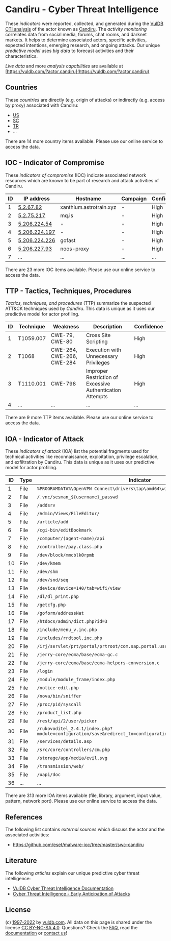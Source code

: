 # Candiru - Cyber Threat Intelligence

These _indicators_ were reported, collected, and generated during the [VulDB CTI analysis](https://vuldb.com/?kb.cti) of the actor known as [Candiru](https://vuldb.com/?actor.candiru). The _activity monitoring_ correlates data from social media, forums, chat rooms, and darknet markets. It helps to determine associated actors, specific activities, expected intentions, emerging research, and ongoing attacks. Our unique _predictive model_ uses _big data_ to forecast activities and their characteristics.

_Live data_ and more _analysis capabilities_ are available at [https://vuldb.com/?actor.candiru](https://vuldb.com/?actor.candiru)

## Countries

These _countries_ are directly (e.g. origin of attacks) or indirectly (e.g. access by proxy) associated with Candiru:

* [US](https://vuldb.com/?country.us)
* [SC](https://vuldb.com/?country.sc)
* [TR](https://vuldb.com/?country.tr)
* ...

There are 14 more country items available. Please use our online service to access the data.

## IOC - Indicator of Compromise

These _indicators of compromise_ (IOC) indicate associated network resources which are known to be part of research and attack activities of Candiru.

ID | IP address | Hostname | Campaign | Confidence
-- | ---------- | -------- | -------- | ----------
1 | [5.2.67.82](https://vuldb.com/?ip.5.2.67.82) | xanthium.astrotrain.xyz | - | High
2 | [5.2.75.217](https://vuldb.com/?ip.5.2.75.217) | mq.is | - | High
3 | [5.206.224.54](https://vuldb.com/?ip.5.206.224.54) | - | - | High
4 | [5.206.224.197](https://vuldb.com/?ip.5.206.224.197) | - | - | High
5 | [5.206.224.226](https://vuldb.com/?ip.5.206.224.226) | gofast | - | High
6 | [5.206.227.93](https://vuldb.com/?ip.5.206.227.93) | noos-proxy | - | High
7 | ... | ... | ... | ...

There are 23 more IOC items available. Please use our online service to access the data.

## TTP - Tactics, Techniques, Procedures

_Tactics, techniques, and procedures_ (TTP) summarize the suspected ATT&CK techniques used by _Candiru_. This data is unique as it uses our predictive model for actor profiling.

ID | Technique | Weakness | Description | Confidence
-- | --------- | -------- | ----------- | ----------
1 | T1059.007 | CWE-79, CWE-80 | Cross Site Scripting | High
2 | T1068 | CWE-264, CWE-266, CWE-284 | Execution with Unnecessary Privileges | High
3 | T1110.001 | CWE-798 | Improper Restriction of Excessive Authentication Attempts | High
4 | ... | ... | ... | ...

There are 9 more TTP items available. Please use our online service to access the data.

## IOA - Indicator of Attack

These _indicators of attack_ (IOA) list the potential fragments used for technical activities like reconnaissance, exploitation, privilege escalation, and exfiltration by Candiru. This data is unique as it uses our predictive model for actor profiling.

ID | Type | Indicator | Confidence
-- | ---- | --------- | ----------
1 | File | `%PROGRAMDATA%\OpenVPN Connect\drivers\tap\amd64\win10` | High
2 | File | `/.vnc/sesman_${username}_passwd` | High
3 | File | `/addsrv` | Low
4 | File | `/Admin/Views/FileEditor/` | High
5 | File | `/article/add` | Medium
6 | File | `/cgi-bin/editBookmark` | High
7 | File | `/computer/(agent-name)/api` | High
8 | File | `/controller/pay.class.php` | High
9 | File | `/dev/block/mmcblk0rpmb` | High
10 | File | `/dev/kmem` | Medium
11 | File | `/dev/shm` | Medium
12 | File | `/dev/snd/seq` | Medium
13 | File | `/device/device=140/tab=wifi/view` | High
14 | File | `/dl/dl_print.php` | High
15 | File | `/getcfg.php` | Medium
16 | File | `/goform/addressNat` | High
17 | File | `/htdocs/admin/dict.php?id=3` | High
18 | File | `/include/menu_v.inc.php` | High
19 | File | `/includes/rrdtool.inc.php` | High
20 | File | `/irj/servlet/prt/portal/prtroot/com.sap.portal.usermanagement.admin.UserMapping` | High
21 | File | `/jerry-core/ecma/base/ecma-gc.c` | High
22 | File | `/jerry-core/ecma/base/ecma-helpers-conversion.c` | High
23 | File | `/login` | Low
24 | File | `/module/module_frame/index.php` | High
25 | File | `/notice-edit.php` | High
26 | File | `/nova/bin/sniffer` | High
27 | File | `/proc/pid/syscall` | High
28 | File | `/product_list.php` | High
29 | File | `/rest/api/2/user/picker` | High
30 | File | `/rukovoditel_2.4.1/index.php?module=configuration/save&redirect_to=configuration/application` | High
31 | File | `/services/details.asp` | High
32 | File | `/src/core/controllers/cm.php` | High
33 | File | `/storage/app/media/evil.svg` | High
34 | File | `/transmission/web/` | High
35 | File | `/uapi/doc` | Medium
36 | ... | ... | ...

There are 313 more IOA items available (file, library, argument, input value, pattern, network port). Please use our online service to access the data.

## References

The following list contains _external sources_ which discuss the actor and the associated activities:

* https://github.com/eset/malware-ioc/tree/master/swc-candiru

## Literature

The following _articles_ explain our unique predictive cyber threat intelligence:

* [VulDB Cyber Threat Intelligence Documentation](https://vuldb.com/?kb.cti)
* [Cyber Threat Intelligence - Early Anticipation of Attacks](https://www.scip.ch/en/?labs.20201022)

## License

(c) [1997-2022](https://vuldb.com/?kb.changelog) by [vuldb.com](https://vuldb.com/?kb.about). All data on this page is shared under the license [CC BY-NC-SA 4.0](https://creativecommons.org/licenses/by-nc-sa/4.0/). Questions? Check the [FAQ](https://vuldb.com/?kb.faq), read the [documentation](https://vuldb.com/?kb) or [contact us](https://vuldb.com/?contact)!
